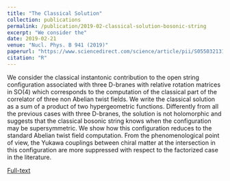 ```yaml
---
title: "The Classical Solution"
collection: publications
permalink: /publication/2019-02-classical-solution-bosonic-string
excerpt: "We consider the"
date: 2019-02-21
venue: "Nucl. Phys. B 941 (2019)"
paperurl: "https://www.sciencedirect.com/science/article/pii/S0550321319300380"
citation: "R"
---
```

We consider the classical instantonic contribution to the open string configuration associated with three D-branes with relative rotation matrices in $\mathrm{SO}(4)$ which corresponds to the computation of the classical part of the correlator of three non Abelian twist fields. We write the classical solution as a sum of a product of two hypergeometric functions. Differently from all the previous cases with three D-branes, the solution is not holomorphic and suggests that the classical bosonic string knows when the configuration may be supersymmetric. We show how this configuration reduces to the standard Abelian twist field computation. From the phenomenological point of view, the Yukawa couplings between chiral matter at the intersection in this configuration are more suppressed with respect to the factorized case in the literature.

[Full-text](https://arxiv.org/abs/1812.04643)
